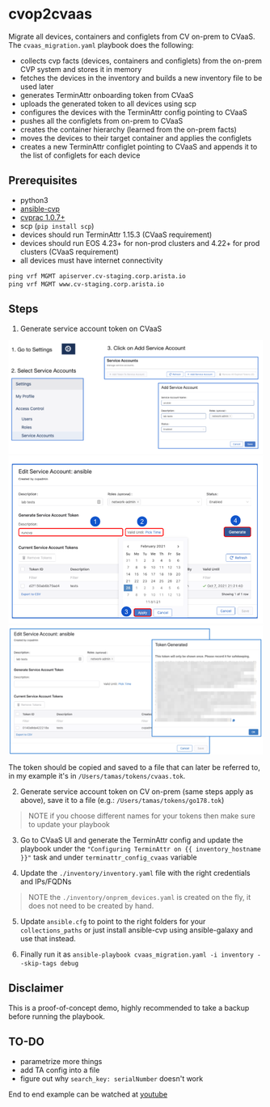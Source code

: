 # cvop2cvaas

Migrate all devices, containers and configlets from CV on-prem to CVaaS. 
The `cvaas_migration.yaml` playbook does the following:
- collects cvp facts (devices, containers and configlets) from the on-prem CVP system and stores it in memory
- fetches the devices in the inventory and builds a new inventory file to be used later
- generates TerminAttr onboarding token from CVaaS
- uploads the generated token to all devices using scp
- configures the devices with the TerminAttr config pointing to CVaaS
- pushes all the configlets from on-prem to CVaaS
- creates the container hierarchy (learned from the on-prem facts)
- moves the devices to their target container and applies the configlets
- creates a new TerminAttr configlet pointing to CVaaS and appends it to the list of configlets for each device

## Prerequisites

- python3
- [ansible-cvp](https://cvp.avd.sh)
- [cvprac 1.0.7+](https://github.com/aristanetworks/cvprac/tree/develop/docs/labs)
- scp (`pip install scp`)
- devices should run TerminAttr 1.15.3 (CVaaS requirement)
- devices should run EOS 4.23+ for non-prod clusters and 4.22+ for prod clusters (CVaaS requirement)
- all devices must have internet connectivity 

```shell
ping vrf MGMT apiserver.cv-staging.corp.arista.io
ping vrf MGMT www.cv-staging.corp.arista.io
```

## Steps

1. Generate service account token on CVaaS

![serviceaccount1](./media/serviceaccount1.png)
![serviceaccount2](./media/serviceaccount2.png)
![serviceaccount3](./media/serviceaccount3.png)

The token should be copied and saved to a file that can later be referred to, in my example it's in `/Users/tamas/tokens/cvaas.tok`.

2. Generate service account token on CV on-prem (same steps apply as above), save it to a file (e.g.: `/Users/tamas/tokens/go178.tok`)

>NOTE if you choose different names for your tokens then make sure to update your playbook

3. Go to CVaaS UI and generate the TerminAttr config and update the playbook under the `"Configuring TerminAttr on {{ inventory_hostname }}"` task
and under `terminattr_config_cvaas` variable

4. Update the `./inventory/inventory.yaml` file with the right credentials and IPs/FQDNs

> NOTE the `./inventory/onprem_devices.yaml` is created on the fly, it does not need to be created by hand.

5. Update `ansible.cfg` to point to the right folders for your `collections_paths` or just install ansible-cvp using ansible-galaxy and use that instead.

6. Finally run it as `ansible-playbook cvaas_migration.yaml -i inventory --skip-tags debug`

## Disclaimer

This is a proof-of-concept demo, highly recommended to take a backup before running the playbook.


## TO-DO

- parametrize more things
- add TA config into a file
- figure out why `search_key: serialNumber` doesn't work

End to end example can be watched at [youtube](https://www.youtube.com/watch?v=rN6meAtXqss)